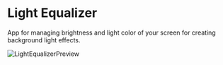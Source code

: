# Light Equalizer
App for managing brightness and light color of your screen for creating background light effects.

![LightEqualizerPreview](https://user-images.githubusercontent.com/43936569/228874131-73035624-b5fe-4aac-a38d-3a4dd11d489c.svg)
